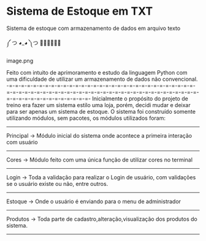 # Sistema de Estoque em TXT
 Sistema de estoque com armazenamento de dados em arquivo texto

༼ つ ◕_◕ ༽つ 🐍🐍🐍🐍🐍🐍

image.png

Feito com intuito de aprimoramento e estudo da linguagem Python com uma dificuldade de utilizar um armazenamento de dados não convencional.
-=-=-=-=-=-=-=-=-=-=-=-=-=-=-=-=-=-=-=-=-=-=-=-=-=-=-=-=-=-=-=-=-=-=-=-=-=-=-=-=-=-=-=-=-=-=-=-=-=-=-=-=-=-=-=-=-=-=-=-=-=-=-=-=-=-=-=-=-=-=-=-=-=-=-=-=-=-
Inicialmente o propósito do projeto de treino era fazer um sistema estilo uma loja, porém, decidi mudar e deixar para ser apenas um sistema de estoque.
O sistema foi construído somente utilizando módulos, sem pacotes, os módulos utilizados foram:
_______________________________________________________________________________________________________________________
Principal → Módulo inicial do sistema onde acontece a primeira interação com usuário
_______________________________________________________________________________________________________________________
Cores → Módulo feito com uma única função de utilizar cores no terminal 
_______________________________________________________________________________________________________________________
Login → Toda a validação para realizar o Login de usuário, com validações se o usuário existe ou não, entre outros.
_______________________________________________________________________________________________________________________
Estoque → Onde o usuário é enviando para o menu de administrador
_______________________________________________________________________________________________________________________
Produtos → Toda parte de cadastro,alteração,visualização dos produtos do sistema.
_______________________________________________________________________________________________________________________


